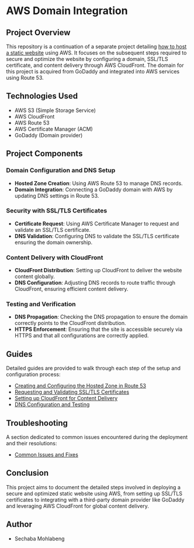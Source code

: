 # AWS Domain Integration

## Project Overview
This repository is a continuation of a separate project detailing [how to host a static website](https://github.com/xsechaba/aws-website-hosting/tree/main) using AWS. It focuses on the subsequent steps required to secure and optimize the website by configuring a domain, SSL/TLS certificate, and content delivery through AWS CloudFront. The domain for this project is acquired from GoDaddy and integrated into AWS services using Route 53.

## Technologies Used
- AWS S3 (Simple Storage Service)
- AWS CloudFront
- AWS Route 53
- AWS Certificate Manager (ACM)
- GoDaddy (Domain provider)

## Project Components

### Domain Configuration and DNS Setup
- **Hosted Zone Creation**: Using AWS Route 53 to manage DNS records.
- **Domain Integration**: Connecting a GoDaddy domain with AWS by updating DNS settings in Route 53.
  
### Security with SSL/TLS Certificates
- **Certificate Request**: Using AWS Certificate Manager to request and validate an SSL/TLS certificate.
- **DNS Validation**: Configuring DNS to validate the SSL/TLS certificate ensuring the domain ownership.

### Content Delivery with CloudFront
- **CloudFront Distribution**: Setting up CloudFront to deliver the website content globally.
- **DNS Configuration**: Adjusting DNS records to route traffic through CloudFront, ensuring efficient content delivery.

### Testing and Verification
- **DNS Propagation**: Checking the DNS propagation to ensure the domain correctly points to the CloudFront distribution.
- **HTTPS Enforcement**: Ensuring that the site is accessible securely via HTTPS and that all configurations are correctly applied.

## Guides
Detailed guides are provided to walk through each step of the setup and configuration process:
- [Creating and Configuring the Hosted Zone in Route 53](/guides/Route53Setup.md)
- [Requesting and Validating SSL/TLS Certificates](/guides/CertificateSetup.md)
- [Setting up CloudFront for Content Delivery](/guides/CloudFrontSetup.md)
- [DNS Configuration and Testing](/guides/DNSConfigurationTesting.md)

## Troubleshooting
A section dedicated to common issues encountered during the deployment and their resolutions:
- [Common Issues and Fixes](/troubleshooting/CommonIssues.md)

## Conclusion
This project aims to document the detailed steps involved in deploying a secure and optimized static website using AWS, from setting up SSL/TLS certificates to integrating with a third-party domain provider like GoDaddy and leveraging AWS CloudFront for global content delivery.

## Author
- Sechaba Mohlabeng
